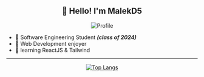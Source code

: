 <h2 align="center">👋 Hello! I'm MalekD5</h2>
<div align="center"> 

  ![Profile](https://komarev.com/ghpvc/?username=MalekD5&label=Profile%20views&color=0e75b6&style=flat)

</div>

- :school: Software Engineering Student _**(class of 2024)**_
- :gem: Web Development enjoyer
- :palm_tree: learning ReactJS & Tailwind

---

<div align="center">

[![Top Langs](https://github-readme-stats.vercel.app/api/top-langs/?username=malekd5&layout=compact)](https://github.com/anuraghazra/github-readme-stats)

</div>
